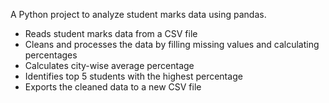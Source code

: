 A Python project to analyze student marks data using pandas.
- Reads student marks data from a CSV file
- Cleans and processes the data by filling missing values and calculating percentages
- Calculates city-wise average percentage
- Identifies top 5 students with the highest percentage
- Exports the cleaned data to a new CSV file
